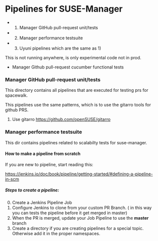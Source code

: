# Pipelines for SUSE-Manager

- 1) Manager GitHub pull-request unit/tests 

- 2) Manager performance testsuite

- 3) Uyuni pipelines which are the same as 1)


This is not running anywhere, is only experimental code not in prod.

- Manager Github pull-request cucumber functional tests

### Manager GitHub pull-request unit/tests

This directory contains all pipelines that are executed for testing prs for spacewalk.

This pipelines use the same patterns, which is to use the gitarro tools for github PRS.
1) Use gitarro https://github.com/openSUSE/gitarro


### Manager performance testsuite

This dir contains pipelines related to scalabilty tests for suse-manager.

#### How to make a pipeline from scratch 

If you are new to pipeline, start reading this:

https://jenkins.io/doc/book/pipeline/getting-started/#defining-a-pipeline-in-scm

##### Steps to create a pipeline:

0) Create a Jenkins Pipeline Job
1) Configure Jenkins to clone from your custom PR Branch. ( in this way you can tests the pipeline before it get merged in master)  
2) When the PR is merged, update your Job Pipeline to use the **master** branch
3) Create a directory if you are creating pipelines for a special topic. Otherwise add it in the proper namespaces.
